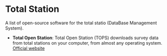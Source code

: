 # Total Station

A list of open-source software for the total statio (DataBase Management System).

- **Total Open Station**: Total Open Station (TOPS) downloads survey data from total stations on your computer, from almost any operating system.  
  [Official website](https://tops.iosa.it/)
